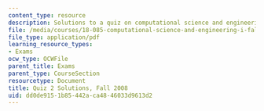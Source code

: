 ```yaml
---
content_type: resource
description: Solutions to a quiz on computational science and engineering.
file: /media/courses/18-085-computational-science-and-engineering-i-fall-2008/dd0de9151b85442aca4846033d9613d2_fall08qz2sol12.pdf
file_type: application/pdf
learning_resource_types:
- Exams
ocw_type: OCWFile
parent_title: Exams
parent_type: CourseSection
resourcetype: Document
title: Quiz 2 Solutions, Fall 2008
uid: dd0de915-1b85-442a-ca48-46033d9613d2
---
```

